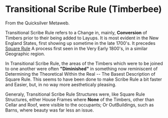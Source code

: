 
# Transitional Scribe Rule (Timberbee)

From the Quicksilver Metaweb.

Transitional Scribe Rule refers to a Change in, mainly, **Conversion** of Timbers prior to their being added to Layups. It is most evident in the New England States, first showing up sometime in the late 1700's. It precedes  [Square Rule](/square-rule-timberbee) A process first seen in the Very Early 1800's, in a similar Geographic region.

In Transitional Scribe Rule, the areas of the Timbers which were to be joined to one another were often **"Diminished"** in something now reminiscent of Determining the Theoretical Within the Real -- The Basest Description of Square Rule. This seems to have been done to make Scribe Rule a bit faster and Easier, but, in no way more aestheticaly pleasing.

Generaly, Transitional Scribe Rule Structures were, like Square Rule Structures, either House Frames where **None** of the Timbers, other than Cellar and Roof, were visible to the occupants; Or OutBuildings, such as Barns, where beauty was far less an issue.
